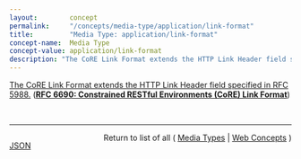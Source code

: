 ```yaml
---
layout:        concept
permalink:     "/concepts/media-type/application/link-format"
title:         "Media Type: application/link-format"
concept-name:  Media Type
concept-value: application/link-format
description: "The CoRE Link Format extends the HTTP Link Header field specified in RFC 5988."
---
```


[The CoRE Link Format extends the HTTP Link Header field specified in RFC 5988.](http://tools.ietf.org/html/rfc6690#section-2 "Read documentation for Media Type &#34;application/link-format&#34;") (**[RFC 6690: Constrained RESTful Environments (CoRE) Link Format](/specs/IETF/RFC/6690 "This specification defines Web Linking using a link format for use by constrained web servers to describe hosted resources, their attributes, and other relationships between links. Based on the HTTP Link Header field defined in RFC 5988, the Constrained RESTful Environments (CoRE) Link Format is carried as a payload and is assigned an Internet media type. &#34;RESTful&#34; refers to the Representational State Transfer (REST) architecture. A well-known URI is defined as a default entry point for requesting the links hosted by a server.")**)

<br/>
<hr/>

<p style="float : left"><a href="./application/link-format.json" title="JSON representing this particular Web Concept value">JSON</a></p>
<p style="text-align: right">Return to list of all ( <a href="../media-type/">Media Types</a> | <a href="../">Web Concepts</a> )</p>
